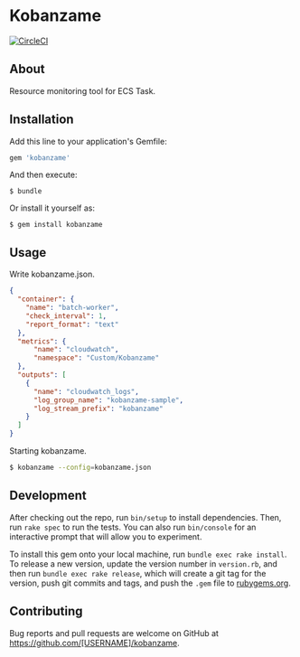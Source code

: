# Kobanzame
[![CircleCI](https://circleci.com/gh/inokappa/kobanzame.svg?style=svg)](https://circleci.com/gh/inokappa/kobanzame)

## About

Resource monitoring tool for ECS Task.

## Installation

Add this line to your application's Gemfile:

```ruby
gem 'kobanzame'
```

And then execute:

    $ bundle

Or install it yourself as:

    $ gem install kobanzame

## Usage

Write kobanzame.json.

```json
{
  "container": {
    "name": "batch-worker",
    "check_interval": 1,
    "report_format": "text"
  },
  "metrics": {
      "name": "cloudwatch",
      "namespace": "Custom/Kobanzame"
  },
  "outputs": [
    {
      "name": "cloudwatch_logs",
      "log_group_name": "kobanzame-sample",
      "log_stream_prefix": "kobanzame"
    }
  ]
}
```

Starting kobanzame.

```sh
$ kobanzame --config=kobanzame.json
```

## Development

After checking out the repo, run `bin/setup` to install dependencies. Then, run `rake spec` to run the tests. You can also run `bin/console` for an interactive prompt that will allow you to experiment.

To install this gem onto your local machine, run `bundle exec rake install`. To release a new version, update the version number in `version.rb`, and then run `bundle exec rake release`, which will create a git tag for the version, push git commits and tags, and push the `.gem` file to [rubygems.org](https://rubygems.org).

## Contributing

Bug reports and pull requests are welcome on GitHub at https://github.com/[USERNAME]/kobanzame.
